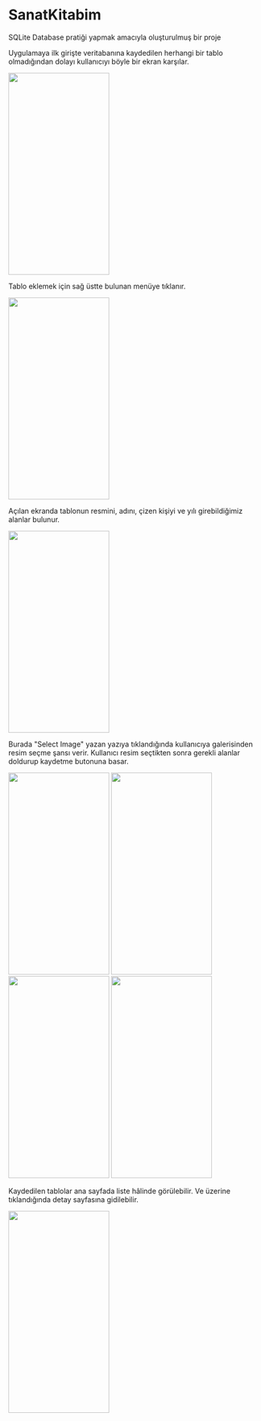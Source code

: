 # SanatKitabim
SQLite Database pratiği yapmak amacıyla oluşturulmuş bir proje

Uygulamaya ilk girişte veritabanına kaydedilen herhangi bir tablo olmadığından dolayı kullanıcıyı böyle bir ekran karşılar.

<img src="https://user-images.githubusercontent.com/68946715/183307303-67333453-ad61-4ca3-8d46-3bd940bb734e.png" width="200" height="400">

Tablo eklemek için sağ üstte bulunan menüye tıklanır.

<img src="https://user-images.githubusercontent.com/68946715/183309090-d1ff2746-78e7-4412-b6dc-95d779344890.png" width="200" height="400">

Açılan ekranda tablonun resmini, adını, çizen kişiyi ve yılı girebildiğimiz alanlar bulunur.

<img src="https://user-images.githubusercontent.com/68946715/183309164-4c7df3b1-48ed-4105-8dba-5b96b5a5af0e.png" width="200" height="400">

Burada "Select Image" yazan yazıya tıklandığında kullanıcıya galerisinden resim seçme şansı verir. Kullanıcı resim seçtikten sonra gerekli alanlar doldurup kaydetme butonuna basar.

<p float="left">
<img src="https://user-images.githubusercontent.com/68946715/183309240-190538e6-ed74-4717-b2f0-98e5c0a1c411.png" width="200" height="400">

<img src="https://user-images.githubusercontent.com/68946715/183309243-5fdaaa27-258a-481d-a331-71ee51b62d1f.png" width="200" height="400">

<img src="https://user-images.githubusercontent.com/68946715/183309244-3b9ff3da-ce6c-40b5-8a8e-c8cfbddc1a2a.png" width="200" height="400">

<img src="https://user-images.githubusercontent.com/68946715/183309245-31c17ce8-a1be-43d8-8ccf-6a2bc63d25e3.png" width="200" height="400">

</p>

Kaydedilen tablolar ana sayfada liste hâlinde görülebilir. Ve üzerine tıklandığında detay sayfasına gidilebilir.

<img src="https://user-images.githubusercontent.com/68946715/183309314-d7e9229b-a709-4fe0-95f3-cc20b7c21a6c.png" width="200" height="400">






